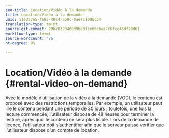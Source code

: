 ```yaml
---
seo-title: Location/Vidéo à la demande
title: Location/Vidéo à la demande
uuid: 11e357e5-f683-40c4-a59c-0ae7c10d6cb4
translation-type: tm+mt
source-git-commit: 29bc8323460d9be0fce66cbea7c6fce46df20d61
workflow-type: tm+mt
source-wordcount: '76'
ht-degree: 0%

---
```



# Location/Vidéo à la demande {#rental-video-on-demand}

Avec le modèle d’utilisation de la vidéo à la demande (VOD), le contenu est proposé avec des restrictions temporelles. Par exemple, un utilisateur peut lire le contenu pendant une période de 30 jours ; toutefois, une fois la lecture commencée, l’utilisateur dispose de 48 heures pour terminer la lecture, après quoi le contenu ne sera plus lisible. Lors de la demande de licence, l’utilisateur doit s’authentifier afin que le serveur puisse vérifier que l’utilisateur dispose d’un compte de location.
